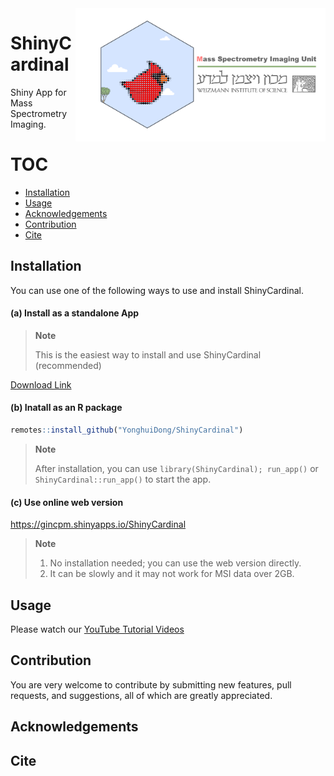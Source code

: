 <img src="https://github.com/YonghuiDong/ShinyCardinal/blob/main/inst/app/www/img/logo.png" align="right" alt="" width="400" />

# ShinyCardinal
Shiny App for Mass Spectrometry Imaging.

# TOC
* [Installation](#installation)
* [Usage](#usage)
* [Acknowledgements](#acknowledgements)
* [Contribution](#contribution)
* [Cite](#cite)

## Installation

You can use one of the following ways to use and install ShinyCardinal.

#### (a) Install as a standalone App

>**Note**
>
> This is the easiest way to install and use ShinyCardinal (recommended)

[Download Link](https://sourceforge.net/projects/shinycardinal/)


#### (b) Inatall as an R package

```r
remotes::install_github("YonghuiDong/ShinyCardinal")
```
>**Note**
>
> After installation, you can use `library(ShinyCardinal); run_app()` or `ShinyCardinal::run_app()` to start the app.

#### (c) Use online web version

https://gincpm.shinyapps.io/ShinyCardinal

>**Note**
>
>1. No installation needed; you can use the web version directly.
>2. It can be slowly and it may not work for MSI data over 2GB.

## Usage

<i class="fa fa-youtube" aria-hidden="true"></i> 

Please watch our [YouTube Tutorial Videos](https://www.youtube.com/@MSI_WIS/videos)

## Contribution

You are very welcome to contribute by submitting new features, pull requests, and suggestions, all of which are greatly appreciated.

## Acknowledgements

## Cite

